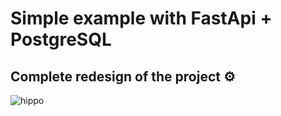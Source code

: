 # Simple example with FastApi + PostgreSQL

## Complete redesign of the project ⚙️

![hippo](https://media3.giphy.com/media/aUovxH8Vf9qDu/giphy.gif)
